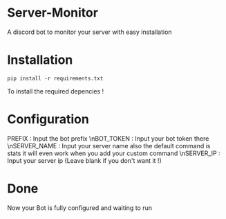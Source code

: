 # Server-Monitor
A discord bot to monitor your server with easy installation

# Installation
```
pip install -r requirements.txt
```
To install the required depencies !

# Configuration

PREFIX : Input the bot prefix
\nBOT_TOKEN : Input your bot token there
\nSERVER_NAME : Input your server name also the default command is stats it will even work when you add your custom command
\nSERVER_IP : Input your server ip (Leave blank if you don't want it !)

# Done

Now your Bot is fully configured and waiting to run
